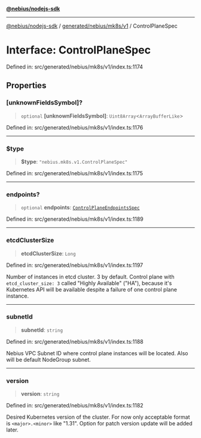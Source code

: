 [**@nebius/nodejs-sdk**](../../../../../README.md)

***

[@nebius/nodejs-sdk](../../../../../README.md) / [generated/nebius/mk8s/v1](../README.md) / ControlPlaneSpec

# Interface: ControlPlaneSpec

Defined in: src/generated/nebius/mk8s/v1/index.ts:1174

## Properties

### \[unknownFieldsSymbol\]?

> `optional` **\[unknownFieldsSymbol\]**: `Uint8Array`\<`ArrayBufferLike`\>

Defined in: src/generated/nebius/mk8s/v1/index.ts:1176

***

### $type

> **$type**: `"nebius.mk8s.v1.ControlPlaneSpec"`

Defined in: src/generated/nebius/mk8s/v1/index.ts:1175

***

### endpoints?

> `optional` **endpoints**: [`ControlPlaneEndpointsSpec`](ControlPlaneEndpointsSpec.md)

Defined in: src/generated/nebius/mk8s/v1/index.ts:1189

***

### etcdClusterSize

> **etcdClusterSize**: `Long`

Defined in: src/generated/nebius/mk8s/v1/index.ts:1197

Number of instances in etcd cluster.
 3 by default.
 Control plane with `etcd_cluster_size: 3` called "Highly Available" ("HA"), because it's Kubernetes API
 will be available despite a failure of one control plane instance.

***

### subnetId

> **subnetId**: `string`

Defined in: src/generated/nebius/mk8s/v1/index.ts:1188

Nebius VPC Subnet ID where control plane instances will be located.
 Also will be default NodeGroup subnet.

***

### version

> **version**: `string`

Defined in: src/generated/nebius/mk8s/v1/index.ts:1182

Desired Kubernetes version of the cluster. For now only acceptable format is
 `<major>.<minor>` like "1.31". Option for patch version update will be added later.
